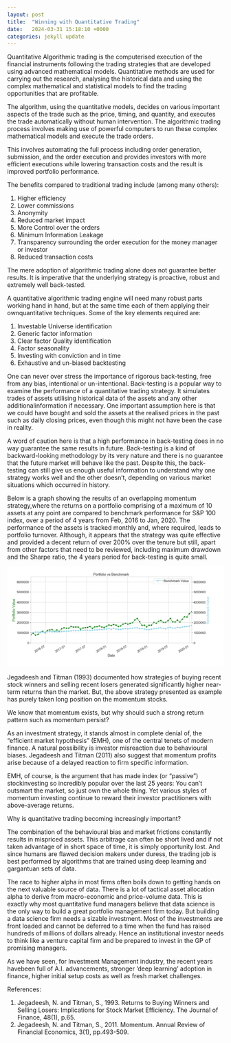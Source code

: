 ```yaml
---
layout: post
title:  "Winning with Quantitative Trading"
date:   2024-03-31 15:18:10 +0000
categories: jekyll update
---
```

Quantitative Algorithmic trading is the computerised execution of the financial instruments following the trading strategies that are developed using advanced mathematical models. Quantitative methods are used for carrying out the research, analysing the historical data and using the complex mathematical and statistical models to find the trading opportunities that are profitable.

The algorithm, using the quantitative models, decides on various important aspects of the trade such as the price, timing, and quantity, and executes the trade automatically without human intervention. The algorithmic trading process involves making use of powerful computers to run these complex mathematical models and execute the trade orders.

This involves automating the full process including order generation, submission, and the order execution and provides investors with more efficient executions while lowering transaction costs and the result is improved portfolio performance.

The benefits compared to traditional trading include (among many others):
  1. Higher efficiency
  2. Lower commissions
  3. Anonymity
  4. Reduced market impact
  5. More Control over the orders
  6. Minimum Information Leakage
  7. Transparency surrounding the order execution for the money manager or investor
  8. Reduced transaction costs

The mere adoption of algorithmic trading alone does not guarantee better results. It is imperative that the underlying strategy is proactive, robust and extremely well back-tested.

A quantitative algorithmic trading engine will need many robust parts working hand in hand, but at the same time each of them applying their ownquantitative techniques. Some of the key elements required are:
  1. Investable Universe identification
  2. Generic factor information
  3. Clear factor Quality identification
  4. Factor seasonality
  5. Investing with conviction and in time
  6. Exhaustive and un-biased backtesting

One can never over stress the importance of rigorous back-testing, free from any bias, intentional or un-intentional. Back-testing is a popular way to examine the performance of a quantitative trading strategy. It simulates trades of assets utilising historical data of the assets and any other additionalinformation if necessary. One important assumption here is that we could have bought and sold the assets at the realised prices in the past such as daily closing prices, even though this might not have been the case in reality.

A word of caution here is that a high performance in back-testing does in no way guarantee the same results in future. Back-testing is a kind of backward-looking methodology by its very nature and there is no guarantee that the future market will behave like the past. Despite this, the back-testing can still give us enough useful information to understand why one strategy works well and the other doesn’t, depending on various market situations which occurred in history.

Below is a graph showing the results of an overlapping momentum strategy,where the returns on a portfolio comprising of a maximum of 10 assets at any point are compared to benchmark performance for S&P 100 index, over a period of 4 years from Feb, 2016 to Jan, 2020. The performance of the assets is tracked monthly and, where required, leads to portfolio turnover. Although, it appears that the strategy was quite effective and provided a decent return of over 200% over the tenure but still, apart from other factors that need to be reviewed, including maximum drawdown and the Sharpe ratio, the 4 years period for back-testing is quite small.

![Momentum Strategy Returns](/_posts/images/mom_returns.png "Momentum Strategy Returns")

Jegadeesh and Titman (1993) documented how strategies of buying recent stock winners and selling recent losers generated significantly higher near-term returns than the market. But, the above strategy presented as example has purely taken long position on the momentum stocks.

We know that momentum exists, but why should such a strong return pattern such as momentum persist?

As an investment strategy, it stands almost in complete denial of, the “efficient market hypothesis” (EMH), one of the central tenets of modern finance. A natural possibility is investor misreaction due to behavioural biases. Jegadeesh and Titman (2011) also suggest that momentum profits arise because of a delayed reaction to firm specific information.

EMH, of course, is the argument that has made index (or “passive”) stockinvesting so incredibly popular over the last 25 years: You can’t outsmart the market, so just own the whole thing. Yet various styles of momentum investing continue to reward their investor practitioners with above-average returns.

Why is quantitative trading becoming increasingly important?

The combination of the behavioural bias and market frictions constantly results in mispriced assets. This arbitrage can often be short lived and if not taken advantage of in short space of time, it is simply opportunity lost. And since humans are flawed decision makers under duress, the trading job is best performed by algorithms that are trained using deep learning and gargantuan sets of data.

The race to higher alpha in most firms often boils down to getting hands on the next valuable source of data. There is a lot of tactical asset allocation alpha to derive from macro-economic and price-volume data. This is exactly why most quantitative fund managers believe that data science is the only way to build a great portfolio management firm today. But building a data science firm needs a sizable investment. Most of the investments are front loaded and cannot be deferred to a time when the fund has raised hundreds of millions of dollars already. Hence an institutional investor needs to think like a venture capital firm and be prepared to invest in the GP of promising managers.

As we have seen, for Investment Management industry, the recent years havebeen full of A.I. advancements, stronger ‘deep learning’ adoption in finance, higher initial setup costs as well as fresh market challenges.


References:
1. Jegadeesh, N. and Titman, S., 1993. Returns to Buying Winners and Selling Losers: Implications for Stock Market Efficiency. The Journal of Finance, 48(1), p.65.
2. Jegadeesh, N. and Titman, S., 2011. Momentum. Annual Review of Financial Economics, 3(1), pp.493-509.


